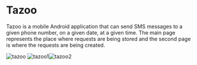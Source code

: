# Tazoo
Tazoo is a mobile Android application that can send SMS messages to a given phone number, on a given date, at a given time. 
The main page represents the place where requests are being stored and the second page is where the requests are being created.

![tazoo](https://user-images.githubusercontent.com/36104868/112455930-dc768b80-8d62-11eb-9f67-73e304ec3924.PNG)
![tazoo1](https://user-images.githubusercontent.com/36104868/112455908-d7194100-8d62-11eb-869d-ae9bc722022c.PNG)![tazoo2](https://user-images.githubusercontent.com/36104868/112455941-e1d3d600-8d62-11eb-80dd-b3bea282d95f.PNG)


